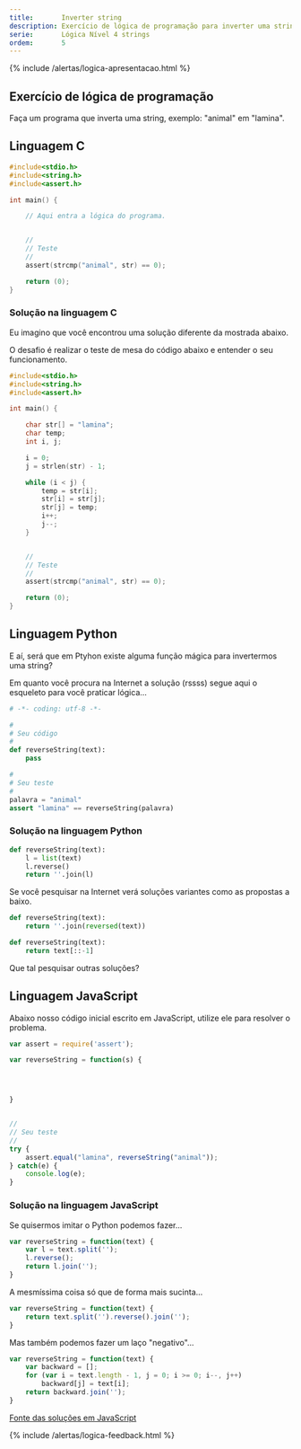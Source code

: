 ```yaml
---
title:       Inverter string
description: Exercício de lógica de programação para inverter uma string.
serie:       Lógica Nível 4 strings
ordem:       5
---
```


{% include /alertas/logica-apresentacao.html %}

Exercício de lógica de programação
---


Faça um programa que inverta uma string, exemplo: "animal" em "lamina".


Linguagem C
---

```c
#include<stdio.h>
#include<string.h>
#include<assert.h>

int main() {

    // Aqui entra a lógica do programa.


    //
    // Teste
    //
    assert(strcmp("animal", str) == 0);

    return (0);
}
```


### Solução na linguagem C

Eu imagino que você encontrou uma solução diferente da mostrada abaixo.

O desafio é realizar o teste de mesa do código abaixo e entender o seu funcionamento.

```c
#include<stdio.h>
#include<string.h>
#include<assert.h>

int main() {

    char str[] = "lamina";
    char temp;
    int i, j;

    i = 0;
    j = strlen(str) - 1;

    while (i < j) {
        temp = str[i];
        str[i] = str[j];
        str[j] = temp;
        i++;
        j--;
    }


    //
    // Teste
    //
    assert(strcmp("animal", str) == 0);

    return (0);
}
```



Linguagem Python
---

E aí, será que em Ptyhon existe alguma função mágica para invertermos uma string?

Em quanto você procura na Internet a solução (rssss) segue aqui o esqueleto para você praticar lógica...

```python
# -*- coding: utf-8 -*-

#
# Seu código
#
def reverseString(text):
    pass

#
# Seu teste
#
palavra = "animal"
assert "lamina" == reverseString(palavra)
```



### Solução na linguagem Python


```python
def reverseString(text):
    l = list(text)
    l.reverse()
    return ''.join(l)
```

Se você pesquisar na Internet verá soluções variantes como as propostas a baixo.

```python
def reverseString(text):
    return ''.join(reversed(text))
```

```python
def reverseString(text):
    return text[::-1]
```

Que tal pesquisar outras soluções?



Linguagem JavaScript
---

Abaixo nosso código inicial escrito em JavaScript, utilize ele para resolver o problema.

```javascript
var assert = require('assert');

var reverseString = function(s) {




}


//
// Seu teste
//
try {
    assert.equal("lamina", reverseString("animal"));
} catch(e) {
    console.log(e);
}

```


### Solução na linguagem JavaScript

Se quisermos imitar o Python podemos fazer...

```javascript
var reverseString = function(text) {
    var l = text.split('');
    l.reverse();
    return l.join('');
}
```

A mesmíssima coisa só que de forma mais sucinta...

```javascript
var reverseString = function(text) {
    return text.split('').reverse().join('');
}
```


Mas também podemos fazer um laço "negativo"...

```javascript
var reverseString = function(text) {
    var backward = [];
    for (var i = text.length - 1, j = 0; i >= 0; i--, j++)
        backward[j] = text[i];
    return backward.join('');
}
```

[Fonte das soluções em JavaScript](http://eddmann.com/posts/ten-ways-to-reverse-a-string-in-javascript/ "link-externo")




{% include /alertas/logica-feedback.html %}